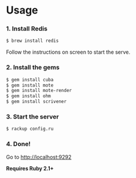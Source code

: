 # Usage

### 1. Install Redis

```bash
$ brew install redis
```

Follow the instructions on screen to start the serve.

### 2. Install the gems

```bash
$ gem install cuba
$ gem install mote
$ gem install mote-render
$ gem install ohm
$ gem install scrivener
```

### 3. Start the server

```bash
$ rackup config.ru
```

### 4. Done!

Go to [http://localhost:9292](http://localhost:9292)


**Requires Ruby 2.1+**
